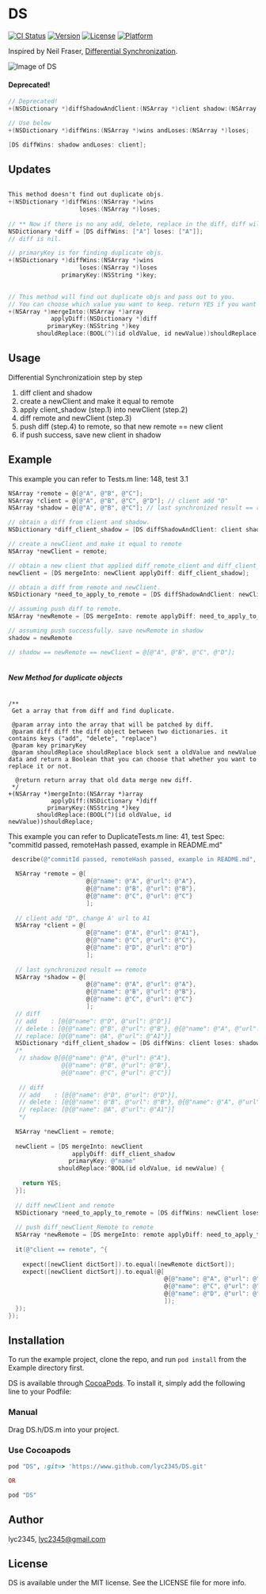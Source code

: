 # DS

[![CI Status](http://img.shields.io/travis/lyc2345/DS.svg?style=flat)](https://travis-ci.org/lyc2345/DS)
[![Version](https://img.shields.io/cocoapods/v/DS.svg?style=flat)](http://cocoapods.org/pods/DS)
[![License](https://img.shields.io/cocoapods/l/DS.svg?style=flat)](http://cocoapods.org/pods/DS)
[![Platform](https://img.shields.io/cocoapods/p/DS.svg?style=flat)](http://cocoapods.org/pods/DS)

Inspired by Neil Fraser, [Differential Synchronization](https://neil.fraser.name/writing/sync/).

![Image of DS](https://neil.fraser.name/writing/sync/diff2.gif) 

#### Deprecated!
```objective-c
// Deprecated!
+(NSDictionary *)diffShadowAndClient:(NSArray *)client shadow:(NSArray *)shadow;

// Use below
+(NSDictionary *)diffWins:(NSArray *)wins andLoses:(NSArray *)loses;

[DS diffWins: shadow andLoses: client];
```

## Updates
```objective-c

This method doesn't find out duplicate objs.
+(NSDictionary *)diffWins:(NSArray *)wins
                    loses:(NSArray *)loses;
                    
// ** Now if there is no any add, delete, replace in the diff, diff will be nil. **
NSDictionary *diff = [DS diffWins: ["A"] loses: ["A"]];
// diff is nil.

// primaryKey is for finding duplicate objs.
+(NSDictionary *)diffWins:(NSArray *)wins
                    loses:(NSArray *)loses
               primaryKey:(NSString *)key;
               

// This method will find out duplicate objs and pass out to you.
// You can choose which value you want to keep. return YES if you want to keep newValue.
+(NSArray *)mergeInto:(NSArray *)array
            applyDiff:(NSDictionary *)diff
           primaryKey:(NSString *)key
        shouldReplace:(BOOL(^)(id oldValue, id newValue))shouldReplace;
```

## Usage
Differential Synchronizatioin step by step
1. diff client and shadow
2. create a newClient and make it equal to remote
3. apply client_shadow (step.1) into newClient (step.2)
4. diff remote and newClient (step.3)
5. push diff (step.4) to remote, so that new remote == new client
6. if push success, save new client in shadow

## Example
This example you can refer to Tests.m line: 148, test 3.1
```objective-c
NSArray *remote = @[@"A", @"B", @"C"];
NSArray *client = @[@"A", @"B", @"C", @"D"]; // client add "D"
NSArray *shadow = @[@"A", @"B", @"C"]; // last synchronized result == remote

// obtain a diff from client and shadow.
NSDictionary *diff_client_shadow = [DS diffShadowAndClient: client shadow: shadow];

// create a newClient and make it equal to remote
NSArray *newClient = remote;

// obtain a new client that applied diff_remote_client and diff_client_shadow.
newClient = [DS mergeInto: newClient applyDiff: diff_client_shadow];

// obtain a diff from remote and newClient.
NSDictionary *need_to_apply_to_remote = [DS diffShadowAndClient: newClient shadow: shadow];

// assuming push diff to remote.
NSArray *newRemote = [DS mergeInto: remote applyDiff: need_to_apply_to_remote];

// assuming push successfully. save newRemote in shadow
shadow = newRemote

// shadow == newRemote == newClient = @[@"A", @"B", @"C", @"D"];
	
```

##### New Method for duplicate objects
```

/**
 Get a array that from diff and find duplicate.
 
 @param array into the array that will be patched by diff.
 @param diff diff the diff object between two dictionaries. it contains keys ("add", "delete", "replace")
 @param key primaryKey
 @param shouldReplace shouldReplace block sent a oldValue and newValue data and return a Boolean that you can choose that whether you want to replace it or not.

  @return return array that old data merge new diff.
 */
+(NSArray *)mergeInto:(NSArray *)array
            applyDiff:(NSDictionary *)diff
           primaryKey:(NSString *)key
        shouldReplace:(BOOL(^)(id oldValue, id newValue))shouldReplace;
```


This example you can refer to DuplicateTests.m line: 41, test Spec: "commitId passed, remoteHash passed, example in README.md"
```objective-c
 describe(@"commitId passed, remoteHash passed, example in README.md", ^{
  
  NSArray *remote = @[
                      @{@"name": @"A", @"url": @"A"},
                      @{@"name": @"B", @"url": @"B"},
                      @{@"name": @"C", @"url": @"C"}
                      ];
  
  // client add "D", change A' url to A1
  NSArray *client = @[
                      @{@"name": @"A", @"url": @"A1"},
                      @{@"name": @"C", @"url": @"C"},
                      @{@"name": @"D", @"url": @"D"}
                      ];
  
  // last synchronized result == remote
  NSArray *shadow = @[
                      @{@"name": @"A", @"url": @"A"},
                      @{@"name": @"B", @"url": @"B"},
                      @{@"name": @"C", @"url": @"C"}
                      ];
  // diff
  // add    : [@{@"name": @"D", @"url": @"D"}]
  // delete : [@{@"name": @"B", @"url": @"B"}, @{@"name": @"A", @"url": @"A"}]
  // replace: [@{@"name": @A", @"url": @"A1"}]
  NSDictionary *diff_client_shadow = [DS diffWins: client loses: shadow primaryKey: @"name"];
  /*
   // shadow @[@{@"name": @"A", @"url": @"A"},
               @{@"name": @"B", @"url": @"B"},
               @{@"name": @"C", @"url": @"C"}]
   
   // diff
   // add    : [@{@"name": @"D", @"url": @"D"}],
   // delete : [@{@"name": @"B", @"url": @"B"}, @{@"name": @"A", @"url": @"A"}]
   // replace: [@{@"name": @A", @"url": @"A1"}]
   */
  
  NSArray *newClient = remote;
  
  newClient = [DS mergeInto: newClient
                  applyDiff: diff_client_shadow
                 primaryKey: @"name"
              shouldReplace:^BOOL(id oldValue, id newValue) {
                
    return YES;
  }];
  
  // diff newClient and remote
  NSDictionary *need_to_apply_to_remote = [DS diffWins: newClient loses: remote primaryKey: @"name"];
  
  // push diff_newClient_Remote to remote
  NSArray *newRemote = [DS mergeInto: remote applyDiff: need_to_apply_to_remote];
  
  it(@"client == remote", ^{
    
    expect([newClient dictSort]).to.equal([newRemote dictSort]);
    expect([newClient dictSort]).to.equal(@[
                                            @{@"name": @"A", @"url": @"A1"},
                                            @{@"name": @"C", @"url": @"C"},
                                            @{@"name": @"D", @"url": @"D"}
                                            ]);
  });
});

```

## Installation

To run the example project, clone the repo, and run `pod install` from the Example directory first.


DS is available through [CocoaPods](http://cocoapods.org). To install
it, simply add the following line to your Podfile:

### Manual
Drag DS.h/DS.m into your project.

### Use Cocoapods
```ruby
pod "DS", :git=> 'https://www.github.com/lyc2345/DS.git'

OR 

pod "DS"
```

## Author

lyc2345, lyc2345@gmail.com

## License

DS is available under the MIT license. See the LICENSE file for more info.
